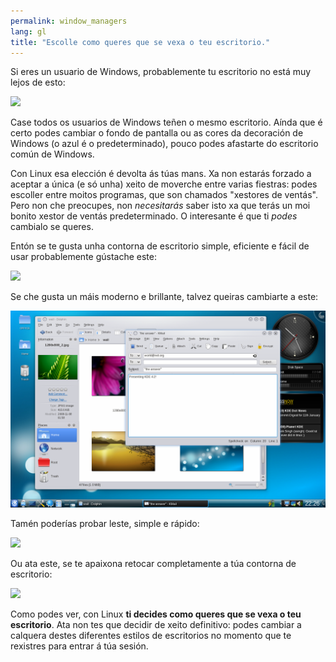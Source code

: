 ```yaml
---
permalink: window_managers
lang: gl
title: "Escolle como queres que se vexa o teu escritorio."
---
```


Si eres un usuario de Windows, probablemente tu escritorio no está muy lejos de esto:

<img src="/img/windows_vista.jpg" />

Case todos os usuarios de Windows teñen o mesmo escritorio. Aínda que é certo podes cambiar o fondo de pantalla ou as cores da decoración de Windows (o azul é o predeterminado), pouco podes afastarte do escritorio común de Windows.

Con Linux esa elección é devolta ás túas mans. Xa non estarás forzado a aceptar a única (e só unha) xeito de moverche entre varias fiestras: podes escoller entre moitos programas, que son chamados "xestores de ventás". Pero non che preocupes, non <i>necesitarás</i> saber isto xa que terás un moi bonito xestor de ventás predeterminado. O interesante é que ti <i>podes</i> cambialo se queres.

Entón se te gusta unha contorna de escritorio simple, eficiente e fácil de usar probablemente gústache este:

<img src="/img/ubuntu.jpg"/>

Se che gusta un máis moderno e brillante, talvez queiras cambiarte a este:

<img src="/img/kde.png" />

Tamén poderías probar leste, simple e rápido:

<img src="/img/xfce.jpg" />

Ou ata este, se te apaixona retocar completamente a túa contorna de escritorio:

<img src="/img/wm.jpg" />

Como podes ver, con Linux <b>ti decides como queres que se vexa o teu escritorio</b>. Ata non tes que decidir de xeito definitivo: podes cambiar a calquera destes diferentes estilos de escritorios no momento que te rexistres para entrar á túa sesión.






